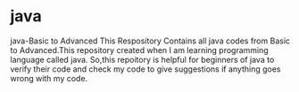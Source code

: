 # java
java-Basic to Advanced
This Respository Contains all java codes from Basic to Advanced.This repository created when I am learning programming language called java.
So,this repoitory is helpful for beginners of java to verify their code and check my code to give suggestions if anything goes wrong with my code.


